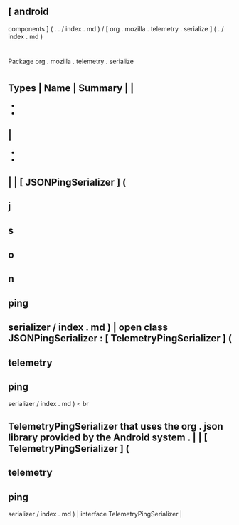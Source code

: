 [
android
-
components
]
(
.
.
/
index
.
md
)
/
[
org
.
mozilla
.
telemetry
.
serialize
]
(
.
/
index
.
md
)
#
#
Package
org
.
mozilla
.
telemetry
.
serialize
#
#
#
Types
|
Name
|
Summary
|
|
-
-
-
|
-
-
-
|
|
[
JSONPingSerializer
]
(
-
j
-
s
-
o
-
n
-
ping
-
serializer
/
index
.
md
)
|
open
class
JSONPingSerializer
:
[
TelemetryPingSerializer
]
(
-
telemetry
-
ping
-
serializer
/
index
.
md
)
<
br
>
TelemetryPingSerializer
that
uses
the
org
.
json
library
provided
by
the
Android
system
.
|
|
[
TelemetryPingSerializer
]
(
-
telemetry
-
ping
-
serializer
/
index
.
md
)
|
interface
TelemetryPingSerializer
|
